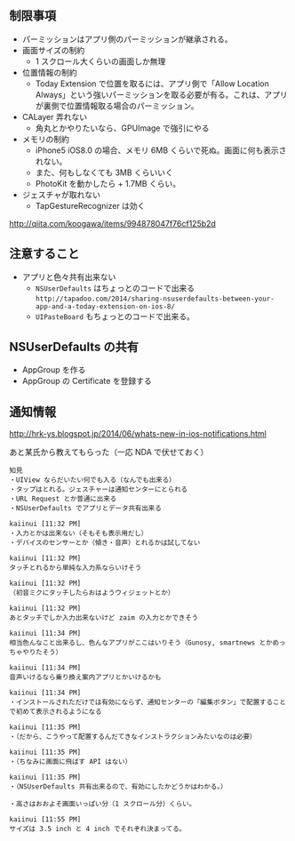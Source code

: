 制限事項
---

- パーミッションはアプリ側のパーミッションが継承される。
- 画面サイズの制約
  * 1 スクロール大くらいの画面しか無理
- 位置情報の制約
  * Today Extension で位置を取るには、アプリ側で「Allow Location Always」という強いパーミッションを取る必要が有る。これは、アプリが裏側で位置情報取る場合のパーミッション。
- CALayer 弄れない
  * 角丸とかやりたいなら、GPUImage で強引にやる
- メモリの制約
  * iPhone5 iOS8.0 の場合、メモリ 6MB くらいで死ぬ。画面に何も表示されない。
  * また、何もしなくても 3MB くらいいく
  * PhotoKit を動かしたら + 1.7MB くらい。
- ジェスチャが取れない
  * TapGestureRecognizer は効く

http://qiita.com/koogawa/items/994878047f76cf125b2d

注意すること
---

- アプリと色々共有出来ない
  * `NSUserDefaults` はちょっとのコードで出来る `http://tapadoo.com/2014/sharing-nsuserdefaults-between-your-app-and-a-today-extension-on-ios-8/`
  * `UIPasteBoard` もちょっとのコードで出来る。
 
NSUserDefaults の共有
---

- AppGroup を作る
- AppGroup の Certificate を登録する

通知情報
---

http://hrk-ys.blogspot.jp/2014/06/whats-new-in-ios-notifications.html

あと某氏から教えてもらった（一応 NDA で伏せておく）

```
知見
・UIView ならだいたい何でも入る（なんでも出来る）
・タップはとれる。ジェスチャーは通知センターにとられる
・URL Request とか普通に出来る
・NSUserDefaults でアプリとデータ共有出来る

kaiinui [11:32 PM]
・入力とかは出来ない（そもそも表示用だし）
・デバイスのセンサーとか（傾き・音声）とれるかは試してない

kaiinui [11:32 PM]
タッチとれるから単純な入力系ならいけそう

kaiinui [11:32 PM]
（初音ミクにタッチしたらおはようウィジェットとか）

kaiinui [11:32 PM]
あとタッチでしか入力出来ないけど zaim の入力とかできそう

kaiinui [11:34 PM]
相当色んなこと出来るし、色んなアプリがここはいりそう（Gunosy, smartnews とかめっちゃやりたそう）

kaiinui [11:34 PM]
音声いけるなら乗り換え案内アプリとかいけるかも

kaiinui [11:34 PM]
・インストールされただけでは有効にならず、通知センターの「編集ボタン」で配置することで初めて表示されるようになる

kaiinui [11:35 PM]
・（だから、こうやって配置するんだてきなインストラクションみたいなのは必要）

kaiinui [11:35 PM]
・（ちなみに画面に飛ばす API はない）

kaiinui [11:35 PM]
・（NSUserDefaults 共有出来るので、有効にしたかどうかはわかる。）

・高さはおおよそ画面いっぱい分（1 スクロール分）くらい。

kaiinui [11:55 PM]
サイズは 3.5 inch と 4 inch でそれぞれ決まってる。

```

